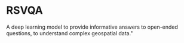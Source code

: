 # RSVQA
A deep learning model to provide informative answers to open-ended questions, to understand complex geospatial data."

